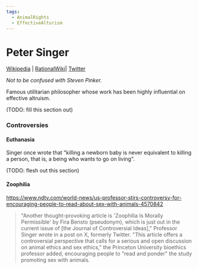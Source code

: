 ```yaml
---
tags:
  - AnimalRights
  - EffectiveAlturism
---
```

# Peter Singer

[Wikipedia](https://en.wikipedia.org/wiki/Peter_Singer) | [RationalWiki](https://rationalwiki.org/wiki/Peter_Singer)| [Twitter](https://twitter.com/PeterSinger)

_Not to be confused with Steven Pinker._

Famous utilitarian philosopher whose work has been highly influential on effective altruism.

(TODO: fill this section out)
### Controversies

#### Euthanasia

Singer once wrote that "killing a newborn baby is never equivalent to killing a person, that is, a being who wants to go on living".

(TODO: flesh out this section)

#### Zoophilia
https://www.ndtv.com/world-news/us-professor-stirs-controversy-for-encouraging-people-to-read-about-sex-with-animals-4570842

> "Another thought-provoking article is 'Zoophilia Is Morally Permissible' by Fira Bensto (pseudonym), which is just out in the current issue of [the Journal of Controversial Ideas]," Professor Singer wrote in a post on X, formerly Twitter.
> "This article offers a controversial perspective that calls for a serious and open discussion on animal ethics and sex ethics," the Princeton University bioethics professor added, encouraging people to "read and ponder" the study promoting sex with animals.
 
